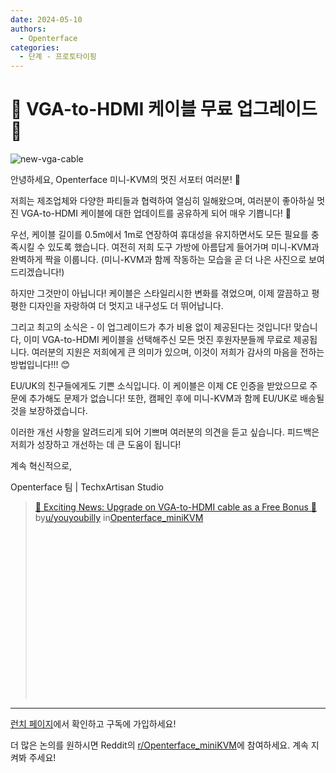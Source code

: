 ```yaml
---
date: 2024-05-10
authors:
  - Openterface
categories:
  - 단계 - 프로토타이핑
---
```


# 🌟 VGA-to-HDMI 케이블 무료 업그레이드 🌟

![new-vga-cable](https://pbs.twimg.com/media/GNQ4hA1bIAEsBHN?format=jpg&name=4096x4096)

안녕하세요, Openterface 미니-KVM의 멋진 서포터 여러분! 🚀

저희는 제조업체와 다양한 파티들과 협력하여 열심히 일해왔으며, 여러분이 좋아하실 멋진 VGA-to-HDMI 케이블에 대한 업데이트를 공유하게 되어 매우 기쁩니다! 🎉

우선, 케이블 길이를 0.5m에서 1m로 연장하여 휴대성을 유지하면서도 모든 필요를 충족시킬 수 있도록 했습니다. 여전히 저희 도구 가방에 아름답게 들어가며 미니-KVM과 완벽하게 짝을 이룹니다. (미니-KVM과 함께 작동하는 모습을 곧 더 나은 사진으로 보여드리겠습니다!)

하지만 그것만이 아닙니다! 케이블은 스타일리시한 변화를 겪었으며, 이제 깔끔하고 평평한 디자인을 자랑하여 더 멋지고 내구성도 더 뛰어납니다.

그리고 최고의 소식은 - 이 업그레이드가 추가 비용 없이 제공된다는 것입니다! 맞습니다, 이미 VGA-to-HDMI 케이블을 선택해주신 모든 멋진 후원자분들께 무료로 제공됩니다. 여러분의 지원은 저희에게 큰 의미가 있으며, 이것이 저희가 감사의 마음을 전하는 방법입니다!!! 😊

<!-- more -->

EU/UK의 친구들에게도 기쁜 소식입니다. 이 케이블은 이제 CE 인증을 받았으므로 주문에 추가해도 문제가 없습니다! 또한, 캠페인 후에 미니-KVM과 함께 EU/UK로 배송될 것을 보장하겠습니다.

이러한 개선 사항을 알려드리게 되어 기쁘며 여러분의 의견을 듣고 싶습니다. 피드백은 저희가 성장하고 개선하는 데 큰 도움이 됩니다!

계속 혁신적으로,

Openterface 팀 | TechxArtisan Studio


<blockquote class="reddit-embed-bq" style="height:316px" data-embed-height="316"><a href="https://www.reddit.com/r/Openterface_miniKVM/comments/1cp5v23/exciting_news_upgrade_on_vgatohdmi_cable_as_a/">🌟 Exciting News: Upgrade on VGA-to-HDMI cable as a Free Bonus 🌟</a><br> by<a href="https://www.reddit.com/user/youyoubilly/">u/youyoubilly</a> in<a href="https://www.reddit.com/r/Openterface_miniKVM/">Openterface_miniKVM</a></blockquote><script async="" src="https://embed.reddit.com/widgets.js" charset="UTF-8"></script>

--------

[런치 페이지](https://www.crowdsupply.com/techxartisan/openterface-mini-kvm)에서 확인하고 구독에 가입하세요!

더 많은 논의를 원하시면 Reddit의 [r/Openterface_miniKVM](https://www.reddit.com/r/Openterface_miniKVM/)에 참여하세요. 계속 지켜봐 주세요!